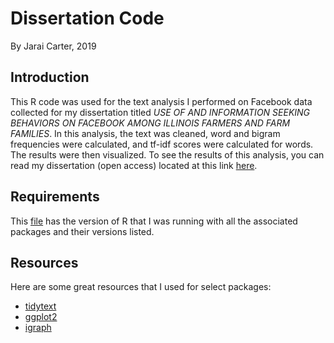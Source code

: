 # Dissertation Code
By Jarai Carter, 2019

## Introduction
This R code was used for the text analysis I performed on Facebook data collected for my dissertation titled *USE OF AND INFORMATION SEEKING BEHAVIORS ON FACEBOOK AMONG ILLINOIS FARMERS AND FARM FAMILIES*. In this analysis, the text was cleaned, word and bigram frequencies were calculated, and tf-idf scores were calculated for words. The results were then visualized. To see the results of this analysis, you can read my dissertation (open access) located at this link [here](http://hdl.handle.net/2142/105640).

## Requirements
This [file](r_package_versions.txt) has the version of R that I was running with all the associated packages and their versions listed.

## Resources
Here are some great resources that I used for select packages:  
- [tidytext](https://www.tidytextmining.com/)
- [ggplot2](http://www.cookbook-r.com/Graphs/)
- [igraph](https://kateto.net/network-visualization)
